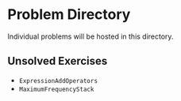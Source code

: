 # Problem Directory

Individual problems will be hosted in this directory.

## Unsolved Exercises

* `ExpressionAddOperators`
* `MaximumFrequencyStack`
